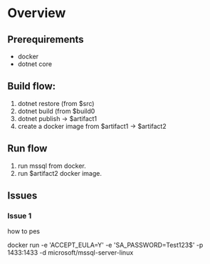 # Overview

## Prerequirements
*   docker
*   dotnet core

## Build flow:
1. dotnet restore (from $src)
2. dotnet build (from $build0
3. dotnet publish -> $artifact1
4. create a docker image from $artifact1 -> $artifact2

## Run flow
1. run mssql from docker.
2. run $artifact2 docker image.

## Issues 

### Issue 1
how to pes

docker run -e 'ACCEPT_EULA=Y' -e 'SA_PASSWORD=Test123$' -p 1433:1433 -d microsoft/mssql-server-linux